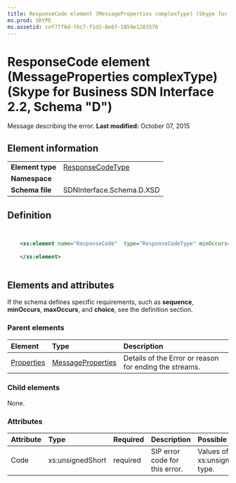 ```yaml
---
title: ResponseCode element (MessageProperties complexType) (Skype for Business SDN Interface 2.2, Schema "D")
ms.prod: SKYPE
ms.assetid: cef77f6d-f6c7-f1d3-8e6f-1859e1203576
---
```



# ResponseCode element (MessageProperties complexType) (Skype for Business SDN Interface 2.2, Schema "D")
Message describing the error. 
 **Last modified:** October 07, 2015
  
    
    


## Element information


|||
|:-----|:-----|
|**Element type**| [ResponseCodeType](responsecodetype-complextype-1.md)|
|**Namespace**||
|**Schema file**|SDNInterface.Schema.D.XSD |
   

## Definition


```XML


    <xs:element name="ResponseCode"  type="ResponseCodeType" minOccurs="0">
    
    </xs:element>
  
```


## Elements and attributes

If the schema defines specific requirements, such as **sequence**, **minOccurs**, **maxOccurs**, and **choice**, see the definition section. 
  
    
    

### Parent elements



|**Element**|**Type**|**Description**|
|:-----|:-----|:-----|
| [Properties](properties-element-messagetype-complextype-1.md)| [MessageProperties](messageproperties-complextype.md)|Details of the Error or reason for ending the streams. |
   

### Child elements

None. 
  
    
    

### Attributes



|**Attribute**|**Type**|**Required**|**Description**|**Possible values**|
|:-----|:-----|:-----|:-----|:-----|
|Code |xs:unsignedShort |required |SIP error code for this error. |Values of the xs:unsignedShort type. |
   

